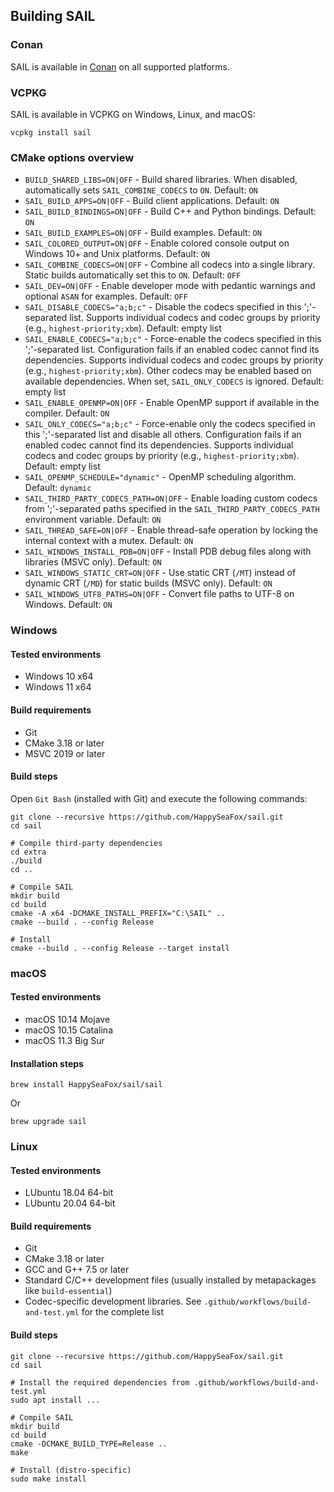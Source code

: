 ## Building SAIL

### Conan

SAIL is available in [Conan](https://conan.io/center/recipes/sail) on all supported platforms.

### VCPKG

SAIL is available in VCPKG on Windows, Linux, and macOS:

```
vcpkg install sail
```

### CMake options overview

- `BUILD_SHARED_LIBS=ON|OFF` - Build shared libraries. When disabled, automatically sets `SAIL_COMBINE_CODECS` to `ON`. Default: `ON`
- `SAIL_BUILD_APPS=ON|OFF` - Build client applications. Default: `ON`
- `SAIL_BUILD_BINDINGS=ON|OFF` - Build C++ and Python bindings. Default: `ON`
- `SAIL_BUILD_EXAMPLES=ON|OFF` - Build examples. Default: `ON`
- `SAIL_COLORED_OUTPUT=ON|OFF` - Enable colored console output on Windows 10+ and Unix platforms. Default: `ON`
- `SAIL_COMBINE_CODECS=ON|OFF` - Combine all codecs into a single library. Static builds automatically set this to `ON`. Default: `OFF`
- `SAIL_DEV=ON|OFF` - Enable developer mode with pedantic warnings and optional `ASAN` for examples. Default: `OFF`
- `SAIL_DISABLE_CODECS="a;b;c"` - Disable the codecs specified in this ';'-separated list. Supports individual codecs and codec groups by priority (e.g., `highest-priority;xbm`). Default: empty list
- `SAIL_ENABLE_CODECS="a;b;c"` - Force-enable the codecs specified in this ';'-separated list. Configuration fails if an enabled codec cannot find its dependencies. Supports individual codecs and codec groups by priority (e.g., `highest-priority;xbm`). Other codecs may be enabled based on available dependencies. When set, `SAIL_ONLY_CODECS` is ignored. Default: empty list
- `SAIL_ENABLE_OPENMP=ON|OFF` - Enable OpenMP support if available in the compiler. Default: `ON`
- `SAIL_ONLY_CODECS="a;b;c"` - Force-enable only the codecs specified in this ';'-separated list and disable all others. Configuration fails if an enabled codec cannot find its dependencies. Supports individual codecs and codec groups by priority (e.g., `highest-priority;xbm`). Default: empty list
- `SAIL_OPENMP_SCHEDULE="dynamic"` - OpenMP scheduling algorithm. Default: `dynamic`
- `SAIL_THIRD_PARTY_CODECS_PATH=ON|OFF` - Enable loading custom codecs from ';'-separated paths specified in the `SAIL_THIRD_PARTY_CODECS_PATH` environment variable. Default: `ON`
- `SAIL_THREAD_SAFE=ON|OFF` - Enable thread-safe operation by locking the internal context with a mutex. Default: `ON`
- `SAIL_WINDOWS_INSTALL_PDB=ON|OFF` - Install PDB debug files along with libraries (MSVC only). Default: `ON`
- `SAIL_WINDOWS_STATIC_CRT=ON|OFF` - Use static CRT (`/MT`) instead of dynamic CRT (`/MD`) for static builds (MSVC only). Default: `ON`
- `SAIL_WINDOWS_UTF8_PATHS=ON|OFF` - Convert file paths to UTF-8 on Windows. Default: `ON`

### Windows

#### Tested environments

- Windows 10 x64
- Windows 11 x64

#### Build requirements

- Git
- CMake 3.18 or later
- MSVC 2019 or later

#### Build steps

Open `Git Bash` (installed with Git) and execute the following commands:

```
git clone --recursive https://github.com/HappySeaFox/sail.git
cd sail

# Compile third-party dependencies
cd extra
./build
cd ..

# Compile SAIL
mkdir build
cd build
cmake -A x64 -DCMAKE_INSTALL_PREFIX="C:\SAIL" ..
cmake --build . --config Release

# Install
cmake --build . --config Release --target install
```

### macOS

#### Tested environments

- macOS 10.14 Mojave
- macOS 10.15 Catalina
- macOS 11.3 Big Sur

#### Installation steps

```
brew install HappySeaFox/sail/sail
```

Or

```
brew upgrade sail
```

### Linux

#### Tested environments

- LUbuntu 18.04 64-bit
- LUbuntu 20.04 64-bit

#### Build requirements

- Git
- CMake 3.18 or later
- GCC and G++ 7.5 or later
- Standard C/C++ development files (usually installed by metapackages like `build-essential`)
- Codec-specific development libraries. See `.github/workflows/build-and-test.yml` for the complete list

#### Build steps

```
git clone --recursive https://github.com/HappySeaFox/sail.git
cd sail

# Install the required dependencies from .github/workflows/build-and-test.yml
sudo apt install ...

# Compile SAIL
mkdir build
cd build
cmake -DCMAKE_BUILD_TYPE=Release ..
make

# Install (distro-specific)
sudo make install
```

